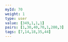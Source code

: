 ```yaml
---
myId: 70
weight: 1
type: user
value: [349,1,1,1]
pairs: [1,30,40,70,1,200,3]
tags: [7,14,18,35,44]
---
```

